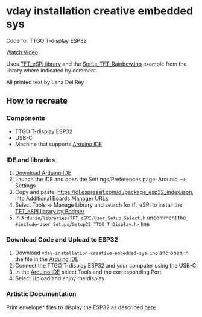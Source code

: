 # vday installation creative embedded sys

Code for TTGO T-display ESP32

[Watch Video](https://youtu.be/HUqh9DVShdw?si=L3OKeGKO6dwCmb3V)

Uses [TFT_eSPI library](https://github.com/Bodmer/TFT_eSPI/tree/master) and the [Sprite_TFT_Rainbow.ino](https://github.com/Bodmer/TFT_eSPI/blob/master/examples/Sprite/Sprite_TFT_Rainbow/Sprite_TFT_Rainbow.ino) example from the library where indicated by comment.

All printed text by Lana Del Rey

## How to recreate

### Components
- TTGO T-display ESP32
- USB-C
- Machine that supports [Arduino IDE](https://www.arduino.cc/en/software)

### IDE and libraries
1. [Download Arduino IDE](https://www.arduino.cc/en/software)
2. Launch the IDE and open the Settings/Preferences page: Ardunio --> Settings
3. Copy and paste, https://dl.espressif.com/dl/package_esp32_index.json, into Additional Boards Manager URLs
4. Select Tools -> Manage Library and search for tft_eSPI to install the [TFT_eSPI library by Bodmer](https://github.com/Bodmer/TFT_eSPI/tree/master)
5. In `Ardunio/libraries/TFT_eSPI/User_Setup_Select.h` uncomment the `#include<User_Setups/Setup25_TTGO_T_Display.h>` line

### Download Code and Upload to ESP32
1. Download `vday-installation-creative-embedded-sys.ino` and open in the file in the [Arduino IDE](https://www.arduino.cc/en/software)
2. Connect the TTGO T-display ESP32 and your computer using the USB-C
3. In the [Arduino IDE](https://www.arduino.cc/en/software) select Tools and the corresponding Port
4. Select Upload and enjoy the display

### Artistic Documentation

Print envelope* files to display the ESP32 as described [here](https://chloeho7.github.io/projects/1_project/)
